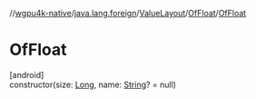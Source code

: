 //[wgpu4k-native](../../../../index.md)/[java.lang.foreign](../../index.md)/[ValueLayout](../index.md)/[OfFloat](index.md)/[OfFloat](-of-float.md)

# OfFloat

[android]\
constructor(size: [Long](https://kotlinlang.org/api/core/kotlin-stdlib/kotlin/-long/index.html), name: [String](https://kotlinlang.org/api/core/kotlin-stdlib/kotlin/-string/index.html)? = null)